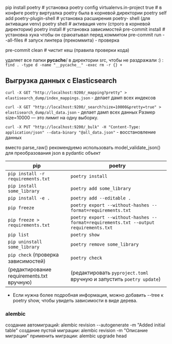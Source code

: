 pip install poetry  # установка
poetry config virtualenvs.in-project true  # в конфиге poetry виртуалка poetry была в корневой директории
poetry self add poetry-plugin-shell  # установка расширения poetry- shell (для активации venv)
poetry shell  # активация venv (строго в корневой директории)
poetry install  # установка зависимостей
pre-commit install  # установка хука чтобы он сраюатывал перед коммитом
pre-commit run --all-files  # запуск линтера (прекоммита) - проверка

pre-commit clean  # чистит кеш (правила проверки кода)

удаляет все папки __pycache__/ в директории src, чтобы не раздражали :) : `find . -type d -name "__pycache__" -exec rm -r {} +`

## Выгрузка данных с Elasticsearch

`curl -X GET "http://localhost:9200/_mapping?pretty" > elastisearch_dump/index_mappings.json` - делает дамп всех индексов

`curl -X GET "http://localhost:9200/_search?size=10000&pretty=true" > elastisearch_dump/all_data.json` - делает дамп всех данных
Размер size=10000 — это лимит на одну выборку.

`curl -X PUT "http://localhost:9200/_bulk" -H "Content-Type: application/json" --data-binary "@all_data.json"` - восстановление данных


вместо parse_raw() рекомендуемо использовать model_validate_json() для преобразования json в pydantic объект


| pip                                       | poetry |
|-------------------------------------------|--------|
| `pip install -r requirements.txt`        | `poetry install` |
| `pip install some_library`               | `poetry add some_library` |
| `pip install -e .`                        | `poetry add --editable .` |
| `pip freeze`                              | `poetry export --without-hashes --format=requirements.txt` |
| `pip freeze > requirements.txt`          | `poetry export --without-hashes --format=requirements.txt --output requirements.txt` |
| `pip list`                                | `poetry show` |
| `pip uninstall some_library`             | `poetry remove some_library` |
| `pip check` (проверка зависимостей)      | `poetry check` |
| (редактирование requirements.txt вручную) | (редактировать `pyproject.toml` вручную и запустить `poetry update`) |
* Если нужна более подробная информация, можно добавить --tree к poetry show, чтобы увидеть зависимости в виде дерева.



### alembic

создание автомиграций: alembic revision --autogenerate -m "Added initial table"
создание пустой миграции: alembic revision -m "Описание миграции"
применить миграции: alembic upgrade head
